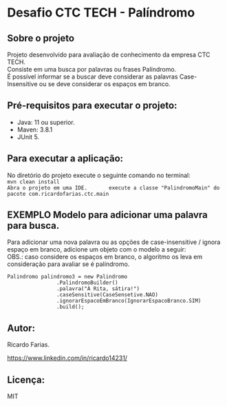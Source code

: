 # Desafio CTC TECH - Palíndromo


## Sobre o projeto 

Projeto desenvolvido para avaliação de conhecimento da empresa CTC TECH.   
Consiste em uma busca por palavras ou frases Palíndromo.   
É possível informar se a buscar deve considerar as palavras Case-Insensitive ou se deve considerar os espaços em branco.   

## Pré-requisitos para executar o projeto:

* Java: 11 ou superior.  
* Maven: 3.8.1  
* JUnit 5.

## Para executar a aplicação:

No diretório do projeto execute o seguinte comando no terminal:  
`mvn clean install`   
`
Abra o projeto em uma IDE.      
execute a classe "PalindromoMain" do pacote com.ricardofarias.ctc.main   `


## EXEMPLO Modelo para adicionar uma palavra para busca.

Para adicionar uma nova palavra ou as opções de case-insensitive / ignora espaço em branco, adicione um objeto com o modelo a seguir:   
OBS.: caso considere os espaços em branco, o algoritmo os leva em consideração para avaliar se é palíndromo.   
``` Objeto (builder)   
Palindromo palindromo3 = new Palindromo
                .PalindromoBuilder()
                .palavra("À Rita, sátira!")
                .caseSensitive(CaseSensetive.NAO)
                .ignorarEspacoEmBranco(IgnorarEspacoBranco.SIM)
                .build();
```
## Autor:

Ricardo Farias.

https://www.linkedin.com/in/ricardo14231/

## Licença:

MIT
